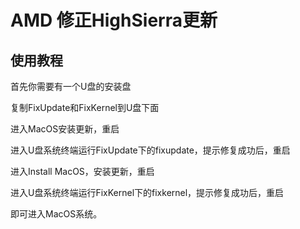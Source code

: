 # AMD 修正HighSierra更新

## 使用教程
首先你需要有一个U盘的安装盘

复制FixUpdate和FixKernel到U盘下面

进入MacOS安装更新，重启

进入U盘系统终端运行FixUpdate下的fixupdate，提示修复成功后，重启

进入Install MacOS，安装更新，重启

进入U盘系统终端运行FixKernel下的fixkernel，提示修复成功后，重启

即可进入MacOS系统。